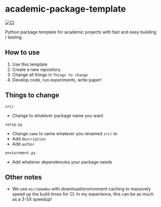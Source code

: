 # academic-package-template
[![CI](https://github.com/eigenvivek/academic-package-template/actions/workflows/CI.yml/badge.svg)](https://github.com/eigenvivek/academic-package-template/actions/workflows/CI.yml)

Python package template for academic projects with fast and easy building / testing.

## How to use

1. Use this template
2. Create a new repository
3. Change all things in `Things to change`
4. Develop code, run experiments, write paper!

## Things to change

`src/`
- Change to whatever package name you want

`setup.py`
- Change `name` to same whatever you renamed `src/` to
- Add `description`
- Add `author`

`enviornment.py`
- Add whatever dependencies your package needs

## Other notes

- We use `micromamba` with download/environment caching to massively speed up the build times for CI. In my experience, this can be as much as a 3-5X speedup!
